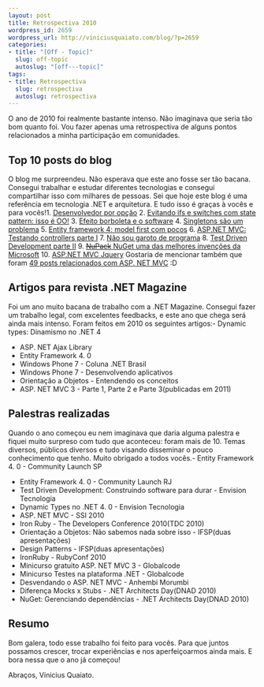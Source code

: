 ```yaml
--- 
layout: post
title: Retrospectiva 2010
wordpress_id: 2659
wordpress_url: http://viniciusquaiato.com/blog/?p=2659
categories: 
- title: "[Off - Topic]"
  slug: off-topic
  autoslug: "[off---topic]"
tags: 
- title: Retrospectiva
  slug: retrospectiva
  autoslug: retrospectiva
---
```

O ano de 2010 foi realmente bastante intenso. Não imaginava que seria tão bom quanto foi. Vou fazer apenas uma retrospectiva de alguns pontos relacionados a minha participação em comunidades.

## Top 10 posts do blog
O blog me surpreendeu. Não esperava que este ano fosse ser tão bacana. Consegui trabalhar e estudar diferentes tecnologias e consegui compartilhar isso com milhares de pessoas. Sei que hoje este blog é uma referência em tecnologia .NET e arquitetura. E tudo isso é graças à vocês e para vocês!1. [Desenvolvedor por opção](http://viniciusquaiato.com/blog/desenvolvedor-por-opcao/)
2. [Evitando ifs e switches com state pattern: isso é OO!](http://viniciusquaiato.com/blog/evitando-ifs-e-switches-com-state-pattern-isso-e-oo/)
3. [Efeito borboleta e o software](http://viniciusquaiato.com/blog/efeito-borboleta-e-o-software/)
4. [Singletons são um problema](http://viniciusquaiato.com/blog/singletons-sao-um-problema-veja/)
5. [Entity framework 4: model first com pocos](http://viniciusquaiato.com/blog/entity-framework-4-model-first-com-pocos/)
6. [ASP.NET MVC: Testando controllers parte I](http://viniciusquaiato.com/blog/asp-net-mvc-testando-controllers-parte-i/)
7. [Não sou garoto de programa](http://viniciusquaiato.com/blog/off-topic-nao-sou-garoto-de-programa/)
8. [Test Driven Development parte II](http://viniciusquaiato.com/blog/tdd-test-driven-development-c-parte-ii/)
9. [<del datetime="2011-01-01T08:10:19+00:00">NuPack</del> NuGet uma das melhores invenções da Microsoft](http://viniciusquaiato.com/blog/nupack-uma-das-melhores-invencoes-da-microsoft/)
10. [ASP.NET MVC Jquery](http://viniciusquaiato.com/blog/asp-net-mvc-jquery/)
Gostaria de mencionar também que foram [49 posts relacionados com ASP. NET MVC](http://viniciusquaiato.com/blog/category/dotnet/asp-net-dotnet/asp-net-mvc/) :D

## Artigos para revista .NET Magazine
Foi um ano muito bacana de trabalho com a .NET Magazine. Consegui fazer um trabalho legal, com excelentes feedbacks, e este ano que chega será ainda mais intenso. Foram feitos em 2010 os seguintes artigos:- Dynamic types: Dinamismo no .NET 4
- ASP. NET Ajax Library
- Entity Framework 4. 0 
- Windows Phone 7 - Coluna .NET Brasil
- Windows Phone 7 - Desenvolvendo aplicativos
- Orientação a Objetos - Entendendo os conceitos
- ASP. NET MVC 3 - Parte 1, Parte 2 e Parte 3(publicadas em 2011)


## Palestras realizadas
Quando o ano começou eu nem imaginava que daria alguma palestra e fiquei muito surpreso com tudo que aconteceu: foram mais de 10. Temas diversos, públicos diversos e tudo visando disseminar o pouco conhecimento que tenho. Muito obrigado a todos vocês.- Entity Framework 4. 0 - Community Launch SP
- Entity Framework 4. 0 - Community Launch RJ
- Test Driven Development: Construindo software para durar - Envision Tecnologia
- Dynamic Types no .NET 4. 0 - Envision Tecnologia
- ASP. NET MVC - SSI 2010
- Iron Ruby - The Developers Conference 2010(TDC 2010)
- Orientação a Objetos: Não sabemos nada sobre isso - IFSP(duas apresentações)
- Design Patterns - IFSP(duas apresentações)
- IronRuby - RubyConf 2010
- Minicurso gratuito ASP. NET MVC 3 - Globalcode
- Minicurso Testes na plataforma .NET - Globalcode
- Desvendando o ASP. NET MVC - Anhembi Morumbi
- Diferença Mocks x Stubs - .NET Architects Day(DNAD 2010)
- NuGet: Gerenciando dependências - .NET Architects Day(DNAD 2010)


## Resumo
Bom galera, todo esse trabalho foi feito para vocês. Para que juntos possamos crescer, trocar experiências e nos aperfeiçoarmos ainda mais. E bora nessa que o ano já começou!

Abraços,
Vinicius Quaiato.
